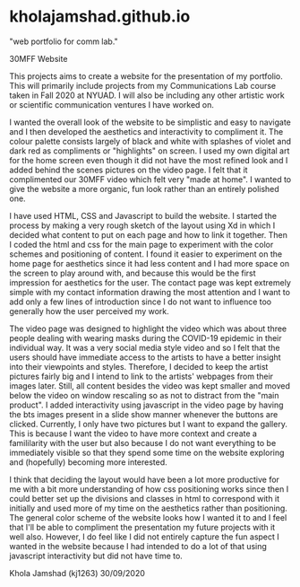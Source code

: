 # kholajamshad.github.io
"web portfolio for comm lab."

30MFF Website

This projects aims to create a website for the presentation of my portfolio. This will primarily include projects from my Communications Lab course taken in Fall 2020 at NYUAD. I will also be including any other artistic work or scientific communication ventures I have worked on.

I wanted the overall look of the website to be simplistic and easy to navigate and I then developed the aesthetics and interactivity to compliment it. The colour palette consists largely of black and white with splashes of violet and dark red as compliments or "highlights" on screen. I used my own digital art for the home screen even though it did not have the most refined look and I added behind the scenes pictures on the video page. I felt that it complimented our 30MFF video which felt very "made at home". I wanted to give the website a more organic, fun look rather than an entirely polished one.

I have used HTML, CSS and Javascript to build the website. I started the process by making a very rough sketch of the layout using Xd in which I decided what content to put on each page and how to link it together. Then I coded the html and css for the main page to experiment with the color schemes and positioning of content. I found it easier to experiment on the home page for aesthetics since it had less content and I had more space on the screen to play around with, and because this would be the first impression for aesthetics for the user. The contact page was kept extremely simple with my contact information drawing the most attention and I want to add only a few lines of introduction since I do not want to influence too generally how the user perceived my work.

The video page was designed to highlight the video which was about three people dealing with wearing masks during the COVID-19 epidemic in their individual way. It was a very social media style video and so I felt that the users should have immediate access to the artists to have a better insight into their viewpoints and styles. Therefore, I decided to keep the artist pictures fairly big and I intend to link to the artists' webpages from their images later. Still, all content besides the video was kept smaller and moved below the video on window rescaling so as not to distract from the "main product". I added interactivity using javascript in the video page by having the bts images present in a slide show manner whenever the buttons are clicked. Currently, I only have two pictures but I want to expand the gallery. This is because I want the video to have more context and create a famililarity with the user but also because I do not want everything to be immediately visible so that they spend some time on the website exploring and (hopefully) becoming more interested. 

I think that deciding the layout would have been a lot more productive for me with a bit more understanding of how css positioning works since then I could better set up the divisions and classes in html to correspond with it initially and used more of my time on the aesthetics rather than positioning. The general color scheme of the website looks how I wanted it to and I feel that I'll be able to compliment the presentation my future projects with it well also. However, I do feel like I did not entirely capture the fun aspect I wanted in the website because I had intended to do a lot of that using javascript interactivity but did not have time to.

Khola Jamshad (kj1263)
30/09/2020
